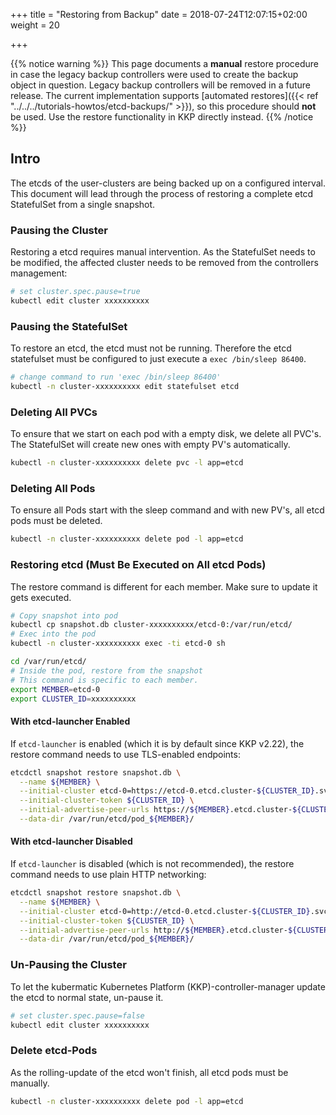 +++
title = "Restoring from Backup"
date = 2018-07-24T12:07:15+02:00
weight = 20

+++

{{% notice warning %}}
This page documents a **manual** restore procedure in case the legacy backup controllers were used to create
the backup object in question. Legacy backup controllers will be removed in a future release. The current implementation
supports [automated restores]({{< ref "../../../tutorials-howtos/etcd-backups/" >}}), so this procedure should 
**not** be used. Use the restore functionality in KKP directly instead.
{{% /notice %}}

## Intro

The etcds of the user-clusters are being backed up on a configured interval.
This document will lead through the process of restoring a complete etcd StatefulSet from a single snapshot.

### Pausing the Cluster

Restoring a etcd requires manual intervention.
As the StatefulSet needs to be modified, the affected cluster needs to be removed from the controllers management:

```bash
# set cluster.spec.pause=true
kubectl edit cluster xxxxxxxxxx
```

### Pausing the StatefulSet

To restore an etcd, the etcd must not be running.
Therefore the etcd statefulset must be configured to just execute a `exec /bin/sleep 86400`.

```bash
# change command to run 'exec /bin/sleep 86400'
kubectl -n cluster-xxxxxxxxxx edit statefulset etcd
```

### Deleting All PVCs

To ensure that we start on each pod with a empty disk, we delete all PVC's.
The StatefulSet will create new ones with empty PV's automatically.

```bash
kubectl -n cluster-xxxxxxxxxx delete pvc -l app=etcd
```

### Deleting All Pods

To ensure all Pods start with the sleep command and with new PV's, all etcd pods must be deleted.

```bash
kubectl -n cluster-xxxxxxxxxx delete pod -l app=etcd
```

### Restoring etcd (Must Be Executed on All etcd Pods)

The restore command is different for each member. Make sure to update it gets executed.

```bash
# Copy snapshot into pod
kubectl cp snapshot.db cluster-xxxxxxxxxx/etcd-0:/var/run/etcd/
# Exec into the pod
kubectl -n cluster-xxxxxxxxxx exec -ti etcd-0 sh

cd /var/run/etcd/
# Inside the pod, restore from the snapshot
# This command is specific to each member.
export MEMBER=etcd-0
export CLUSTER_ID=xxxxxxxxxx
```

#### With etcd-launcher Enabled

If `etcd-launcher` is enabled (which it is by default since KKP v2.22), the restore command needs to use TLS-enabled endpoints:

```bash
etcdctl snapshot restore snapshot.db \
  --name ${MEMBER} \
  --initial-cluster etcd-0=https://etcd-0.etcd.cluster-${CLUSTER_ID}.svc.cluster.local:2381,etcd-1=https://etcd-1.etcd.cluster-${CLUSTER_ID}.svc.cluster.local:2381,etcd-2=https://etcd-2.etcd.cluster-${CLUSTER_ID}.svc.cluster.local:2381 \
  --initial-cluster-token ${CLUSTER_ID} \
  --initial-advertise-peer-urls https://${MEMBER}.etcd.cluster-${CLUSTER_ID}.svc.cluster.local:2381 \
  --data-dir /var/run/etcd/pod_${MEMBER}/
```

#### With etcd-launcher Disabled

If `etcd-launcher` is disabled (which is not recommended), the restore command needs to use plain HTTP networking:

```bash
etcdctl snapshot restore snapshot.db \
  --name ${MEMBER} \
  --initial-cluster etcd-0=http://etcd-0.etcd.cluster-${CLUSTER_ID}.svc.cluster.local:2380,etcd-1=http://etcd-1.etcd.cluster-${CLUSTER_ID}.svc.cluster.local:2380,etcd-2=http://etcd-2.etcd.cluster-${CLUSTER_ID}.svc.cluster.local:2380 \
  --initial-cluster-token ${CLUSTER_ID} \
  --initial-advertise-peer-urls http://${MEMBER}.etcd.cluster-${CLUSTER_ID}.svc.cluster.local:2380 \
  --data-dir /var/run/etcd/pod_${MEMBER}/
```

### Un-Pausing the Cluster

To let the kubermatic Kubernetes Platform (KKP)-controller-manager update the etcd to normal state, un-pause it.

```bash
# set cluster.spec.pause=false
kubectl edit cluster xxxxxxxxxx
```

### Delete etcd-Pods

As the rolling-update of the etcd won't finish, all etcd pods must be manually.

```bash
kubectl -n cluster-xxxxxxxxxx delete pod -l app=etcd
```
